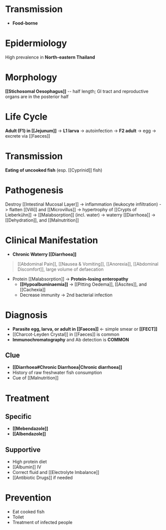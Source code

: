 # Transmission
- **Food-borne**

# Epidermiology
High prevalence in **North-eastern Thailand**

# Morphology
**[[Stichosomal Oesophagus]]** -- half length; GI tract and reproductive organs are in the posterior half

# Life Cycle
**Adult (F1) in [[Jejunum]]** -> **L1 larva** -> autoinfection -> **F2 adult** -> egg -> excrete via [[Faeces]]

# Transmission
**Eating of uncooked fish** (esp. [[Cyprinid]] fish)

# Pathogenesis
Destroy [[Intestinal Mucosal Layer]] -> inflammation (leukocyte infiltration) -> flatten [[Villi]] and [[Microvillus]] -> hypertrophy of [[Crypts of Lieberkühn]] -> [[Malabsorption]] (incl. water) -> waterry [[Diarrhoea]] -> [[Dehydration]], and [[Malnutrition]]

# Clinical Manifestation
- **Chronic Waterry [[Diarrhoea]]**
> [[Abdominal Pain]], [[Nausea & Vomiting]], [[Anorexia]], [[Abdominal Discomfort]], large volume of defaecation
- Protein [[Malabsorption]] -> **Protein-losing enteropathy**
	- **[[Hypoalbuminaemia]]** -> [[Pitting Oedema]], [[Ascites]], and [[Cachexia]]
	- Decrease immunity -> 2nd bacterial infection

# Diagnosis
- **Parasite egg, larva, or adult in [[Faeces]]** <- simple smear or **[[FECT]]**
- [[Charcot-Leyden Crystal]] in [[Faeces]] is common
- **Immunochromatography** and Ab detection is **COMMON**

## Clue
- **[[Diarrhoea#Chronic Diarrhoea|Chronic diarrhoea]]**
- History of raw freshwater fish consumption
- Cue of [[Malnutrition]]

# Treatment
## Specific
- **[[Mebendazole]]**
- **[[Albendazole]]**

## Supportive
- High protein diet
- [[Albumin]] IV
- Correct fluid and [[Electrolyte Imbalance]]
- [[Antibiotic Drugs]] if needed

# Prevention
- Eat cooked fish
- Toilet
- Treatment of infected people
































